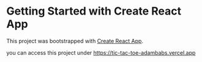 # Getting Started with Create React App

This project was bootstrapped with [Create React App](https://github.com/facebook/create-react-app).

you can access this project under <https://tic-tac-toe-adambabs.vercel.app>
